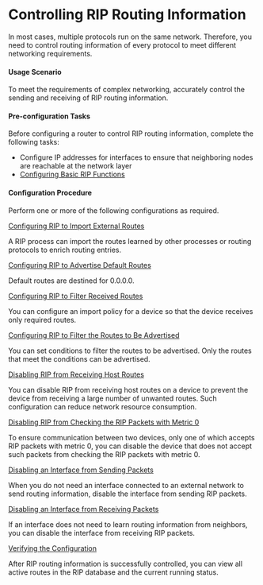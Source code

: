 Controlling RIP Routing Information
===================================

In most cases, multiple protocols run on the same network.
Therefore, you need to control routing information of every protocol
to meet different networking requirements.

#### Usage Scenario

To meet the requirements
of complex networking, accurately control the sending and receiving
of RIP routing information.


#### Pre-configuration Tasks

Before configuring
a router to control RIP routing information, complete the following
tasks:

* Configure IP addresses for interfaces to ensure that neighboring
  nodes are reachable at the network layer
* [Configuring Basic RIP Functions](dc_vrp_rip_cfg_0003.html)

#### Configuration Procedure

Perform one or more
of the following configurations as required.


[Configuring RIP to Import External Routes](../../../../software/nev8r10_vrpv8r16/user/vrp/dc_vrp_rip_cfg_0026.html)

A RIP process can import the routes learned by other processes or routing protocols to enrich routing entries.

[Configuring RIP to Advertise Default Routes](../../../../software/nev8r10_vrpv8r16/user/vrp/dc_vrp_rip_cfg_0025.html)

Default routes are destined for 0.0.0.0.

[Configuring RIP to Filter Received Routes](../../../../software/nev8r10_vrpv8r16/user/vrp/dc_vrp_rip_cfg_0027.html)

You can configure an import policy for a device so that the device receives only required routes.

[Configuring RIP to Filter the Routes to Be Advertised](../../../../software/nev8r10_vrpv8r16/user/vrp/dc_vrp_rip_cfg_0028.html)

You can set conditions to filter the routes to be advertised. Only the routes that meet the conditions can be advertised.

[Disabling RIP from Receiving Host Routes](../../../../software/nev8r10_vrpv8r16/user/vrp/dc_vrp_rip_cfg_0036.html)

You can disable RIP from receiving host routes on a device to prevent the device from receiving a large number of unwanted routes. Such configuration can reduce network resource consumption.

[Disabling RIP from Checking the RIP Packets with Metric 0](../../../../software/nev8r10_vrpv8r16/user/vrp/dc_vrp_rip_cfg_0039.html)

To ensure communication between two devices, only one of which accepts RIP packets with metric 0, you can disable the device that does not accept such packets from checking the RIP packets with metric 0.

[Disabling an Interface from Sending Packets](../../../../software/nev8r10_vrpv8r16/user/vrp/dc_vrp_rip_cfg_0015.html)

When you do not need an interface connected to an external network to send routing information, disable the interface from sending RIP packets.

[Disabling an Interface from Receiving Packets](../../../../software/nev8r10_vrpv8r16/user/vrp/dc_vrp_rip_cfg_0016.html)

If an interface does not need to learn routing information from neighbors, you can disable the interface from receiving RIP packets.

[Verifying the Configuration](../../../../software/nev8r10_vrpv8r16/user/vrp/dc_vrp_rip_cfg_0052.html)

After RIP routing information is successfully controlled, you can view all active routes in the RIP database and the current running status.